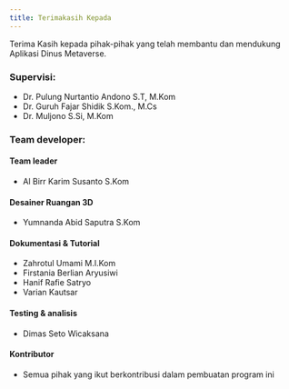 ```yaml
---
title: Terimakasih Kepada
---
```


Terima Kasih kepada pihak-pihak yang telah membantu dan mendukung Aplikasi Dinus Metaverse.

### Supervisi:
- Dr. Pulung Nurtantio Andono S.T, M.Kom
- Dr. Guruh Fajar Shidik S.Kom., M.Cs
- Dr. Muljono S.Si, M.Kom

### Team developer:
#### Team leader
- Al Birr Karim Susanto S.Kom

#### Desainer Ruangan 3D
- Yumnanda Abid Saputra S.Kom

#### Dokumentasi & Tutorial
- Zahrotul Umami M.I.Kom
- Firstania Berlian Aryusiwi
- Hanif Rafie Satryo
- Varian Kautsar

#### Testing & analisis
- Dimas Seto Wicaksana

#### Kontributor
- Semua pihak yang ikut berkontribusi dalam pembuatan program ini